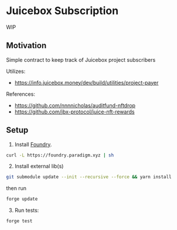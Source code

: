 # Juicebox Subscription
WIP

## Motivation
Simple contract to keep track of Juicebox project subscribers

Utilizes:
* https://info.juicebox.money/dev/build/utilities/project-payer

References:
*  https://github.com/nnnnicholas/auditfund-nftdrop
* https://github.com/jbx-protocol/juice-nft-rewards

## Setup

1. Install [Foundry](https://github.com/gakonst/foundry).

```bash
curl -L https://foundry.paradigm.xyz | sh
```

2. Install external lib(s)

```bash
git submodule update --init --recursive --force && yarn install
```

then run

```bash
forge update
```

3. Run tests:

```bash
forge test
```
